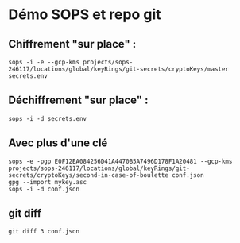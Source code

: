 # Démo SOPS et repo git

## Chiffrement "sur place" :

	sops -i -e --gcp-kms projects/sops-246117/locations/global/keyRings/git-secrets/cryptoKeys/master secrets.env
	
## Déchiffrement "sur place" :

	sops -i -d secrets.env


## Avec plus d'une clé

	sops -e -pgp E0F12EA084256D41A4470B5A7496D178F1A20481 --gcp-kms projects/sops-246117/locations/global/keyRings/git-secrets/cryptoKeys/second-in-case-of-boulette conf.json
	gpg --import mykey.asc
	sops -i -d conf.json


## git diff

    git diff 3 conf.json